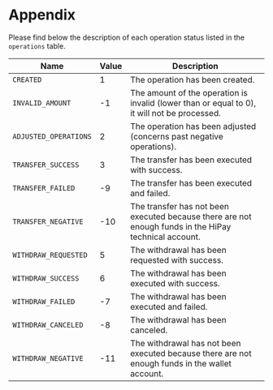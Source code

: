 # Appendix

Please find below the description of each operation status listed in the `operations` table.

| Name               | Value | Description                                    |
|--------------------|-------|------------------------------------------------|
| `CREATED`            | 1     | The operation has been created.               |
| `INVALID_AMOUNT`     | -1     | The amount of the operation is invalid (lower than or equal to 0), it will not be processed.  |
| `ADJUSTED_OPERATIONS` | 2    | The operation has been adjusted (concerns past negative operations).  |
| `TRANSFER_SUCCESS`   | 3     | The transfer has been executed with success.  |
| `TRANSFER_FAILED`    | -9    | The transfer has been executed and failed.    |
| `TRANSFER_NEGATIVE`  | -10   | The transfer has not been executed because there are not enough funds in the HiPay technical account.  |
| `WITHDRAW_REQUESTED` | 5     | The withdrawal has been requested with success. |
| `WITHDRAW_SUCCESS`   | 6     | The withdrawal has been executed with success.  |
| `WITHDRAW_FAILED`    | -7    | The withdrawal has been executed and failed.   |
| `WITHDRAW_CANCELED`  | -8    | The withdrawal has been canceled.            |
| `WITHDRAW_NEGATIVE`  | -11   | The withdrawal has not been executed because there are not enough funds in the wallet account. |
